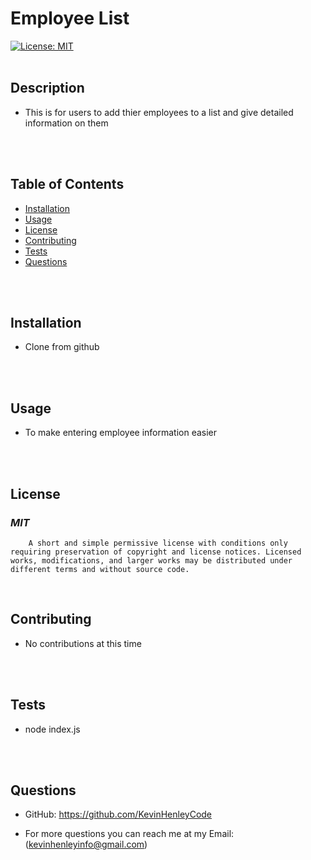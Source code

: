 
# Employee List
[![License: MIT](https://img.shields.io/badge/License-MIT-yellow.svg)](https://opensource.org/licenses/MIT)
<br>
<br>

## **Description**
* This is for users to add thier employees to a list and give detailed information on them
<br>
<br>

## **Table of Contents**
- [Installation](#Installation) <br>
- [Usage](#Usage) <br>
- [License](#License) <br>
- [Contributing](#Contributing) <br>
- [Tests](#Tests) <br>
- [Questions](#Questions) <br>
<br>
<br>

## **Installation**
* Clone from github
<br>
<br>

## **Usage**
* To make entering employee information easier
<br>
<br>

## **License**
### *MIT* <br>
        A short and simple permissive license with conditions only requiring preservation of copyright and license notices. Licensed works, modifications, and larger works may be distributed under different terms and without source code.
<br>

## **Contributing**
* No contributions at this time
<br>
<br>

## **Tests**
    
* node index.js 
<br>
<br>

## **Questions**
* GitHub: https://github.com/KevinHenleyCode

* For more questions you can reach me at my Email:(kevinhenleyinfo@gmail.com)

    